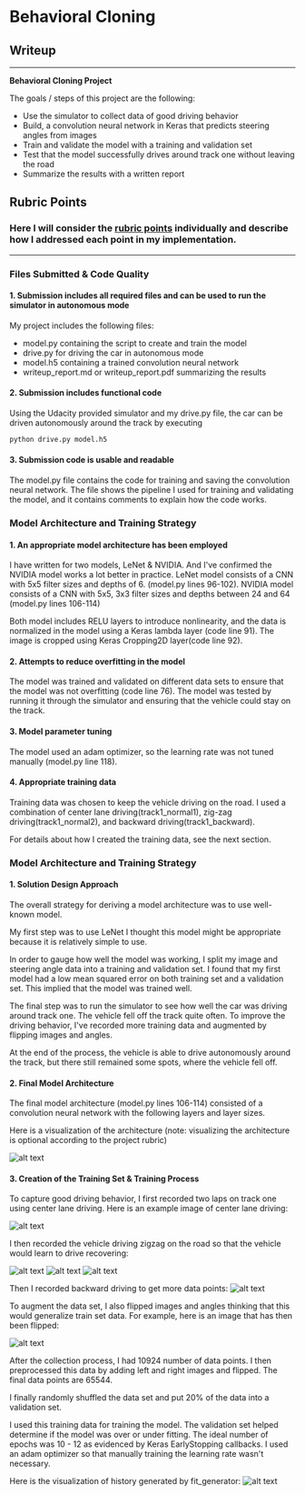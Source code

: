 # **Behavioral Cloning** 

## Writeup

---

**Behavioral Cloning Project**

The goals / steps of this project are the following:
* Use the simulator to collect data of good driving behavior
* Build, a convolution neural network in Keras that predicts steering angles from images
* Train and validate the model with a training and validation set
* Test that the model successfully drives around track one without leaving the road
* Summarize the results with a written report

[//]: # (Image References)

[image1]: ./examples/model.png "Model Visualization"
[image2]: ./examples/history.png "History"
[image3]: ./examples/center.jpg "Center Image"
[image4]: ./examples/zigzag0.jpg "Zigzag Image"
[image5]: ./examples/zigzag1.jpg "Zigzag Image"
[image6]: ./examples/zigzag2.jpg "Zigzag Image"
[image7]: ./examples/flip.jpg "Flipped Image"
[image8]: ./examples/backward.jpg "Backward Image"

## Rubric Points
### Here I will consider the [rubric points](https://review.udacity.com/#!/rubrics/432/view) individually and describe how I addressed each point in my implementation.  

---
### Files Submitted & Code Quality

#### 1. Submission includes all required files and can be used to run the simulator in autonomous mode

My project includes the following files:
* model.py containing the script to create and train the model
* drive.py for driving the car in autonomous mode
* model.h5 containing a trained convolution neural network 
* writeup_report.md or writeup_report.pdf summarizing the results

#### 2. Submission includes functional code
Using the Udacity provided simulator and my drive.py file, the car can be driven autonomously around the track by executing 
```sh
python drive.py model.h5
```

#### 3. Submission code is usable and readable

The model.py file contains the code for training and saving the convolution neural network. The file shows the pipeline I used for training and validating the model, and it contains comments to explain how the code works.

### Model Architecture and Training Strategy

#### 1. An appropriate model architecture has been employed

I have written for two models, LeNet & NVIDIA. And I've confirmed the NVIDIA model works a lot better in practice.
LeNet model consists of a CNN with 5x5 filter sizes and depths of 6. (model.py lines 96-102).
NVIDIA model consists of a CNN with 5x5, 3x3 filter sizes and depths between 24 and 64 (model.py lines 106-114) 

Both model includes RELU layers to introduce nonlinearity, and the data is normalized in the model using a Keras lambda layer (code line 91). The image is cropped using Keras Cropping2D layer(code line 92).

#### 2. Attempts to reduce overfitting in the model

The model was trained and validated on different data sets to ensure that the model was not overfitting (code line 76). The model was tested by running it through the simulator and ensuring that the vehicle could stay on the track.

#### 3. Model parameter tuning

The model used an adam optimizer, so the learning rate was not tuned manually (model.py line 118).

#### 4. Appropriate training data

Training data was chosen to keep the vehicle driving on the road. I used a combination of center lane driving(track1_normal1), zig-zag driving(track1_normal2), and backward driving(track1_backward).

For details about how I created the training data, see the next section. 

### Model Architecture and Training Strategy

#### 1. Solution Design Approach

The overall strategy for deriving a model architecture was to use well-known model.

My first step was to use LeNet I thought this model might be appropriate because it is relatively simple to use.

In order to gauge how well the model was working, I split my image and steering angle data into a training and validation set. I found that my first model had a low mean squared error on both training set and a validation set. This implied that the model was trained well.

The final step was to run the simulator to see how well the car was driving around track one. The vehicle fell off the track quite often. To improve the driving behavior, I've recorded more training data and augmented by flipping images and angles.

At the end of the process, the vehicle is able to drive autonomously around the track, but there still remained some spots, where the vehicle fell off.

#### 2. Final Model Architecture

The final model architecture (model.py lines 106-114) consisted of a convolution neural network with the following layers and layer sizes.

Here is a visualization of the architecture (note: visualizing the architecture is optional according to the project rubric)

![alt text][image1]

#### 3. Creation of the Training Set & Training Process

To capture good driving behavior, I first recorded two laps on track one using center lane driving. Here is an example image of center lane driving:

![alt text][image3]

I then recorded the vehicle driving zigzag on the road so that the vehicle would learn to drive recovering:

![alt text][image4]
![alt text][image5]
![alt text][image6]

Then I recorded backward driving to get more data points: 
![alt text][image8]

To augment the data set, I also flipped images and angles thinking that this would generalize train set data. For example, here is an image that has then been flipped:

![alt text][image7]


After the collection process, I had 10924 number of data points. I then preprocessed this data by adding left and right images and flipped. The final data points are 65544.


I finally randomly shuffled the data set and put 20% of the data into a validation set. 

I used this training data for training the model. The validation set helped determine if the model was over or under fitting. The ideal number of epochs was 10 - 12 as evidenced by Keras EarlyStopping callbacks. I used an adam optimizer so that manually training the learning rate wasn't necessary.

Here is the visualization of history generated by fit_generator:
![alt text][image2]
